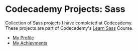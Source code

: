 # Codecademy Projects: Sass

Collection of Sass projects I have completed at Codecademy.\
These projects are part of Codecademy's [Learn Sass](https://www.codecademy.com/learn/learn-sass) Course.

- [My Profile](https://www.codecademy.com/profiles/brezich)
- [My Achievments](https://www.codecademy.com/users/brezich/achievements)
